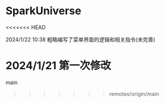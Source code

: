 # SparkUniverse
<<<<<<< HEAD

2024/1/22 10:38 
粗略编写了菜单界面的逻辑和相关指令(未完善)

2024/1/21 第一次修改
=======
main
>>>>>>> remotes/origin/main
